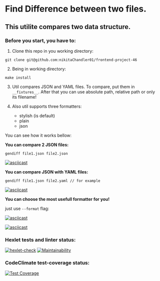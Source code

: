 # Find Difference between two files.
## **This** utilite compares two data structure.
### Before you start, you have to:
  1. Clone this repo in you working directory:
   ```
   git clone git@github.com:nikitaChandler01/frontend-project-46
   ```
  2. Being in working directory:
   ```
   make install
   ```
  3. Util compares JSON and YAML files. To compare, put them in ``__fixtures__``. After that you can use absolute path, relative path or only its filename! 
   
  4. Also util supports three formatters:
     + stylish (is default)
     + plain
     + json
  
  You can see how it works bellow:

__You can compare 2 JSON files:__
   ```
   gendiff file1.json file2.json
   ```

  [![asciicast](https://asciinema.org/a/595372.svg)](https://asciinema.org/a/595372)

__You can compare JSON with YAML files:__
 ```
 gendiff file1.json file2.yaml // for example
 ```
  [![asciicast](https://asciinema.org/a/WwA4xcAfsDnu3iDwtJRmg63tu.svg)](https://asciinema.org/a/WwA4xcAfsDnu3iDwtJRmg63tu)

__You can choose the most usefull formatter for you!__

just use ```--format``` flag: 

  [![asciicast](https://asciinema.org/a/595353.svg)](https://asciinema.org/a/595353)

  [![asciicast](https://asciinema.org/a/595370.svg)](https://asciinema.org/a/595370)

### Hexlet tests and linter status:
[![hexlet-check](https://github.com/nikitaChandler01/frontend-project-46/actions/workflows/hexlet-check.yml/badge.svg)](https://github.com/nikitaChandler01/frontend-project-46/actions/workflows/hexlet-check.yml)
[![Maintainability](https://api.codeclimate.com/v1/badges/090881c618bd586b55a5/maintainability)](https://codeclimate.com/github/nikitaChandler01/frontend-project-46/maintainability)

### CodeClimate test-coverage status:  
[![Test Coverage](https://api.codeclimate.com/v1/badges/090881c618bd586b55a5/test_coverage)](https://codeclimate.com/github/nikitaChandler01/frontend-project-46/test_coverage)
